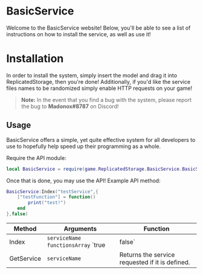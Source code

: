 # BasicService

Welcome to the BasicService website!  Below, you'll be able to see a list of instructions on how to install the service, as well as use it!

# Installation
In order to install the system, simply insert the model and drag it into ReplicatedStorage, then you're done!
Additionally, if you'd like the service files names to be randomized simply enable HTTP requests on your game!
> **Note:** In the event that you find a bug with the system, please report the bug to **Madonox#8787** on Discord!
## Usage

BasicService offers a simple, yet quite effective system for all developers to use to hopefully help speed up their programming as a whole.

Require the API module:
```lua
local BasicService = require(game.ReplicatedStorage.BasicService.BasicService)
```
Once that is done, you may use the API!
Example API method:
```lua
BasicService:Index("testService",{
	["testFunction"] = function()
		print("test!")
	end
},false)
```

|Method|Arguments                          |Function|
|----------------|-------------------------------|-----------------------------|
|Index|`serviceName` `functionsArray` `true|false`            |Define a service, setting the third argument to true will disable the abilities for clients to use the service.          |
|GetService|`serviceName`            |Returns the service requested if it is defined.            |
